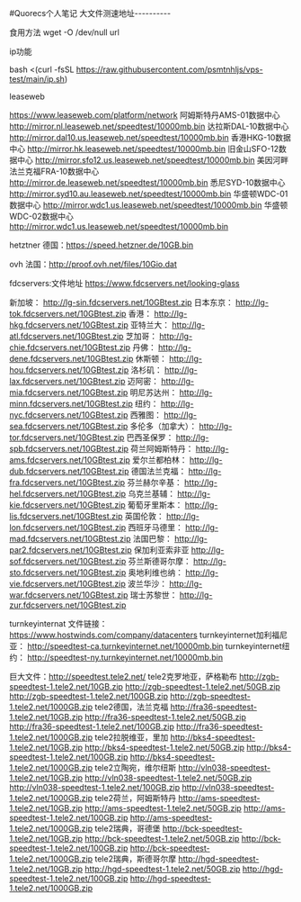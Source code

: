 #Quorecs个人笔记
大文件测速地址----------

食用方法 
wget -O /dev/null url

ip功能

bash <(curl -fsSL https://raw.githubusercontent.com/psmtnhljs/vps-test/main/ip.sh)


leaseweb

https://www.leaseweb.com/platform/network
阿姆斯特丹AMS-01数据中心
http://mirror.nl.leaseweb.net/speedtest/10000mb.bin
达拉斯DAL-10数据中心
http://mirror.dal10.us.leaseweb.net/speedtest/10000mb.bin
香港HKG-10数据中心
http://mirror.hk.leaseweb.net/speedtest/10000mb.bin
旧金山SFO-12数据中心
http://mirror.sfo12.us.leaseweb.net/speedtest/10000mb.bin
美因河畔法兰克福FRA-10数据中心
http://mirror.de.leaseweb.net/speedtest/10000mb.bin
悉尼SYD-10数据中心
http://mirror.syd10.au.leaseweb.net/speedtest/10000mb.bin
华盛顿WDC-01数据中心
http://mirror.wdc1.us.leaseweb.net/speedtest/10000mb.bin
华盛顿WDC-02数据中心
http://mirror.wdc1.us.leaseweb.net/speedtest/10000mb.bin



hetztner
德国：https://speed.hetzner.de/10GB.bin


ovh
法国：http://proof.ovh.net/files/10Gio.dat


fdcservers:文件地址 https://www.fdcservers.net/looking-glass

新加坡：
http://lg-sin.fdcservers.net/10GBtest.zip
日本东京：
http://lg-tok.fdcservers.net/10GBtest.zip
香港：
http://lg-hkg.fdcservers.net/10GBtest.zip
亚特兰大：
http://lg-atl.fdcservers.net/10GBtest.zip
芝加哥：
http://lg-chie.fdcservers.net/10GBtest.zip
丹佛：
http://lg-dene.fdcservers.net/10GBtest.zip
休斯顿：
http://lg-hou.fdcservers.net/10GBtest.zip
洛杉矶：
http://lg-lax.fdcservers.net/10GBtest.zip
迈阿密：
http://lg-mia.fdcservers.net/10GBtest.zip
明尼苏达州：
http://lg-minn.fdcservers.net/10GBtest.zip
纽约：
http://lg-nyc.fdcservers.net/10GBtest.zip
西雅图：
http://lg-sea.fdcservers.net/10GBtest.zip
多伦多（加拿大）：
http://lg-tor.fdcservers.net/10GBtest.zip
巴西圣保罗：
http://lg-spb.fdcservers.net/10GBtest.zip
荷兰阿姆斯特丹：
http://lg-ams.fdcservers.net/10GBtest.zip
爱尔兰都柏林：
http://lg-dub.fdcservers.net/10GBtest.zip
德国法兰克福：
http://lg-fra.fdcservers.net/10GBtest.zip
芬兰赫尔辛基：
http://lg-hel.fdcservers.net/10GBtest.zip
乌克兰基辅：
http://lg-kie.fdcservers.net/10GBtest.zip
葡萄牙里斯本：
http://lg-lis.fdcservers.net/10GBtest.zip
英国伦敦：
http://lg-lon.fdcservers.net/10GBtest.zip
西班牙马德里：
http://lg-mad.fdcservers.net/10GBtest.zip
法国巴黎：
http://lg-par2.fdcservers.net/10GBtest.zip
保加利亚索非亚
http://lg-sof.fdcservers.net/10GBtest.zip
芬兰斯德哥尔摩：
http://lg-sto.fdcservers.net/10GBtest.zip
奥地利维也纳：
http://lg-vie.fdcservers.net/10GBtest.zip
波兰华沙：
http://lg-war.fdcservers.net/10GBtest.zip
瑞士苏黎世：
http://lg-zur.fdcservers.net/10GBtest.zip


turnkeyinternat 
文件链接：https://www.hostwinds.com/company/datacenters
turnkeyinternet加利福尼亚：
http://speedtest-ca.turnkeyinternet.net/10000mb.bin
turnkeyinternet纽约：
http://speedtest-ny.turnkeyinternet.net/10000mb.bin



巨大文件：http://speedtest.tele2.net/
tele2克罗地亚，萨格勒布
http://zgb-speedtest-1.tele2.net/10GB.zip
http://zgb-speedtest-1.tele2.net/50GB.zip
http://zgb-speedtest-1.tele2.net/100GB.zip
http://zgb-speedtest-1.tele2.net/1000GB.zip
tele2德国，法兰克福
http://fra36-speedtest-1.tele2.net/10GB.zip
http://fra36-speedtest-1.tele2.net/50GB.zip
http://fra36-speedtest-1.tele2.net/100GB.zip
http://fra36-speedtest-1.tele2.net/1000GB.zip
tele2拉脱维亚，里加
http://bks4-speedtest-1.tele2.net/10GB.zip
http://bks4-speedtest-1.tele2.net/50GB.zip
http://bks4-speedtest-1.tele2.net/100GB.zip
http://bks4-speedtest-1.tele2.net/1000GB.zip
tele2立陶宛，维尔纽斯
http://vln038-speedtest-1.tele2.net/10GB.zip
http://vln038-speedtest-1.tele2.net/50GB.zip
http://vln038-speedtest-1.tele2.net/100GB.zip
http://vln038-speedtest-1.tele2.net/1000GB.zip
tele2荷兰，阿姆斯特丹
http://ams-speedtest-1.tele2.net/10GB.zip
http://ams-speedtest-1.tele2.net/50GB.zip
http://ams-speedtest-1.tele2.net/100GB.zip
http://ams-speedtest-1.tele2.net/1000GB.zip
tele2瑞典，哥德堡
http://bck-speedtest-1.tele2.net/10GB.zip
http://bck-speedtest-1.tele2.net/50GB.zip
http://bck-speedtest-1.tele2.net/100GB.zip
http://bck-speedtest-1.tele2.net/1000GB.zip
tele2瑞典，斯德哥尔摩
http://hgd-speedtest-1.tele2.net/10GB.zip
http://hgd-speedtest-1.tele2.net/50GB.zip
http://hgd-speedtest-1.tele2.net/100GB.zip
http://hgd-speedtest-1.tele2.net/1000GB.zip
